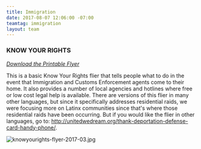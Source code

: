 ```yaml
---
title: Immigration
date: 2017-08-07 12:06:00 -07:00
teamtag: immigration
layout: team
---
```


### KNOW YOUR RIGHTS

*[Download the Printable Flyer][flyer]*

This is a basic Know Your Rights flier that tells people what to do in the event that Immigration and Customs Enforcement agents come to their home. It also provides a number of local agencies and hotlines where free or low cost legal help is available. There are versions of this flier in many other languages, but since it specifically addresses residential raids, we were focusing more on Latinx communities since that's where those residential raids have been occurring. But if you would like the flier in other languages, go to: http://unitedwedream.org/thank-deportation-defense-card-handy-phone/.

![knowyourights-flyer-2017-03.jpg][flyer]

[flyer]: /uploads/knowyourights-flyer-2017-03.jpg